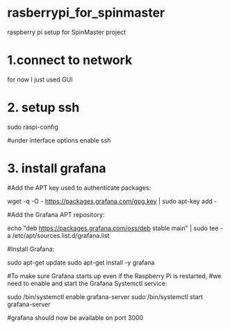 # rasberrypi_for_spinmaster
raspberry pi setup for SpinMaster project


# 1.**connect to network**
for now I just used GUI 

# 2. **setup ssh**
sudo raspi-config

#under interface options enable ssh

# 3. **install grafana**
  #Add the APT key used to authenticate packages:
  
  wget -q -O - https://packages.grafana.com/gpg.key | sudo apt-key add -

  #Add the Grafana APT repository:
  
  echo "deb https://packages.grafana.com/oss/deb stable main" | sudo tee -a /etc/apt/sources.list.d/grafana.list

  #Install Grafana:
  
  sudo apt-get update
  sudo apt-get install -y grafana
  
  #To make sure Grafana starts up even if the Raspberry Pi is restarted,
  #we need to enable and start the Grafana Systemctl service:
  
  sudo /bin/systemctl enable grafana-server
  sudo /bin/systemctl start grafana-server
  
  #grafana should now be available on port 3000
